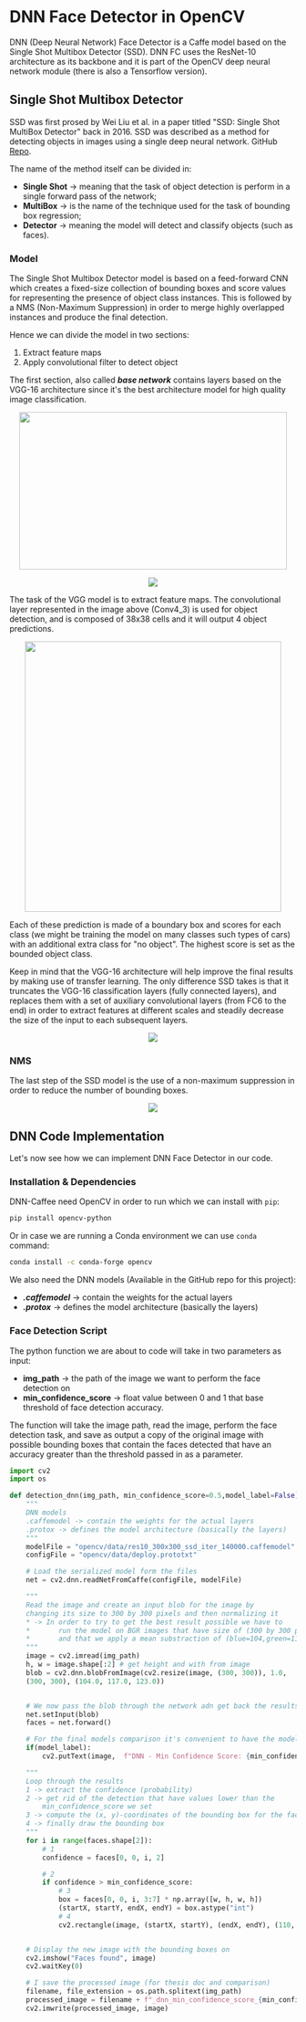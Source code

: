 # DNN Face Detector in OpenCV

DNN (Deep Neural Network) Face Detector is a Caffe model based on the Single Shot Multibox Detector (SSD).
DNN FC uses the ResNet-10 architecture as its backbone and it is part of the OpenCV deep neural network module (there is also a Tensorflow version).

## Single Shot Multibox Detector

SSD was first prosed by Wei Liu et al. in a paper titled "SSD: Single Shot MultiBox Detector" back in 2016. SSD was described as a method for detecting objects in images using a single deep neural network. GitHub [Repo](https://github.com/weiliu89/caffe/tree/ssd).

The name of the method itself can be divided in:

- **Single Shot** &rarr; meaning that the task of object detection is perform in a single forward pass of the network;
- **MultiBox** &rarr; is the name of the technique used for the task of bounding box regression;
- **Detector** &rarr; meaning the model will detect and classify objects (such as faces).

### Model

The Single Shot Multibox Detector model is based on a feed-forward CNN which creates a fixed-size collection of bounding boxes and score values for representing the presence of object class instances. This is followed by a NMS (Non-Maximum Suppression) in order to merge highly overlapped instances and produce the final detection.

Hence we can divide the model in two sections:

1. Extract feature maps
2. Apply convolutional filter to detect object

The first section, also called ***base network*** contains layers based on the VGG-16 architecture since it's the best architecture model for high quality image classification.

<p align="center">
    <img width="470" height="276" src="https://github.com/Salah-Akil/emotion-recognition/blob/main/markdown/images/vgg_architecture.png?raw=true">
</p>

<p align="center">
    <img src="https://github.com/Salah-Akil/emotion-recognition/blob/main/markdown/images/dnn_vgg_boxed.png?raw=true">
</p>


The task of the VGG model is to extract feature maps. The convolutional layer represented in the image above (Conv4_3) is used for object detection, and is composed of 38x38 cells and it will output 4 object predictions.

<p align="center">
    <img width="450" height="474" src="https://github.com/Salah-Akil/emotion-recognition/blob/main/markdown/images/dnn_vgg_prediction.png?raw=true">
</p>

Each of these prediction is made of a boundary box and scores for each class (we might be training the model on many classes such types of cars) with an additional extra class for "no object". The highest score is set as the bounded object class.

Keep in mind that the VGG-16 architecture will help improve the final results by making use of transfer learning. The only difference SSD takes is that it truncates the VGG-16 classification layers (fully connected layers), and replaces them with a set of auxiliary convolutional layers (from FC6 to the end) in order to extract features at different scales and steadily decrease the size of the input to each subsequent layers.

<p align="center">
    <img src="https://github.com/Salah-Akil/emotion-recognition/blob/main/markdown/images/ssd_architecture.png?raw=true">
</p>


### NMS

The last step of the SSD model is the use of a non-maximum suppression in order to reduce the number of bounding boxes.

<p align="center">
    <img src="https://github.com/Salah-Akil/emotion-recognition/blob/main/markdown/images/dnn_nms.png?raw=true">
</p>


## DNN Code Implementation

Let's now see how we can implement DNN Face Detector in our code.

### Installation & Dependencies

DNN-Caffee need OpenCV in order to run which we can install with `pip`:

```bash
pip install opencv-python
```

Or in case we are running a Conda environment we can use `conda` command:

```bash
conda install -c conda-forge opencv
```

We also need the DNN models (Available in the GitHub repo for this project):

- ***.caffemodel*** &rarr; contain the weights for the actual layers
- ***.protox*** &rarr; defines the model architecture (basically the layers)

### Face Detection Script

The python function we are about to code will take in two parameters as input:

- **img_path** &rarr; the path of the image we want to perform the face detection on
- **min_confidence_score** &rarr; float value between 0 and 1 that base threshold of face detection accuracy.

The function will take the image path, read the image, perform the face detection task, and save as output a copy of the original image with possible bounding boxes that contain the faces detected that have an accuracy greater than the threshold passed in as a parameter.

```python
import cv2
import os

def detection_dnn(img_path, min_confidence_score=0.5,model_label=False):
    """
    DNN models
    .caffemodel -> contain the weights for the actual layers
    .protox -> defines the model architecture (basically the layers)
    """
    modelFile = "opencv/data/res10_300x300_ssd_iter_140000.caffemodel"
    configFile = "opencv/data/deploy.prototxt"

    # Load the serialized model form the files
    net = cv2.dnn.readNetFromCaffe(configFile, modelFile)

    """
    Read the image and create an input blob for the image by
    changing its size to 300 by 300 pixels and then normalizing it
    * -> In order to try to get the best result possible we have to
    *       run the model on BGR images that have size of (300 by 300 pixels)
    *       and that we apply a mean substraction of (blue=104,green=117,red=123)
    """
    image = cv2.imread(img_path)
    h, w = image.shape[:2] # get height and with from image
    blob = cv2.dnn.blobFromImage(cv2.resize(image, (300, 300)), 1.0,
    (300, 300), (104.0, 117.0, 123.0))


    # We now pass the blob through the network adn get back the results
    net.setInput(blob)
    faces = net.forward()

    # For the final models comparison it's convenient to have the model named use in the top-left corner
    if(model_label):
        cv2.putText(image,  f"DNN - Min Confidence Score: {min_confidence_score}", (15,30), cv2.FONT_HERSHEY_SIMPLEX, 0.7, (110, 110, 255), 1, cv2.LINE_AA)

    """
    Loop through the results
    1 -> extract the confidence (probability)
    2 -> get rid of the detection that have values lower than the
        min_confidence_score we set
    3 -> compute the (x, y)-coordinates of the bounding box for the face
    4 -> finally draw the bounding box
    """
    for i in range(faces.shape[2]):
        # 1
        confidence = faces[0, 0, i, 2]

        # 2
        if confidence > min_confidence_score:
            # 3
            box = faces[0, 0, i, 3:7] * np.array([w, h, w, h])
            (startX, startY, endX, endY) = box.astype("int")
            # 4
            cv2.rectangle(image, (startX, startY), (endX, endY), (110, 110, 255), 2)


    # Display the new image with the bounding boxes on
    cv2.imshow("Faces found", image)
    cv2.waitKey(0)

    # I save the processed image (for thesis doc and comparison)
    filename, file_extension = os.path.splitext(img_path)
    processed_image = filename + f"_dnn_min_confidence_score_{min_confidence_score}.jpg"
    cv2.imwrite(processed_image, image)
```

